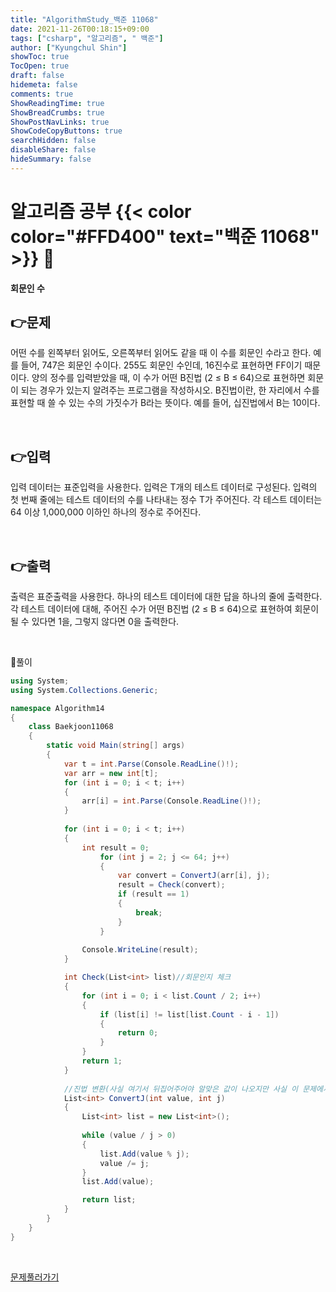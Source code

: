```yaml
---
title: "AlgorithmStudy_백준 11068"
date: 2021-11-26T00:18:15+09:00
tags: ["csharp", "알고리즘", " 백준"]
author: ["Kyungchul Shin"]
showToc: true
TocOpen: true
draft: false
hidemeta: false
comments: true
ShowReadingTime: true
ShowBreadCrumbs: true
ShowPostNavLinks: true
ShowCodeCopyButtons: true
searchHidden: false
disableShare: false
hideSummary: false
---
```

# 알고리즘 공부 {{< color color="#FFD400" text="백준 11068" >}} 🧐
#### 회문인 수

## 👉문제
어떤 수를 왼쪽부터 읽어도, 오른쪽부터 읽어도 같을 때 이 수를 회문인 수라고 한다. 예를 들어, 747은 회문인 수이다. 255도 회문인 수인데, 16진수로 표현하면 FF이기 때문이다. 양의 정수를 입력받았을 때, 이 수가 어떤 B진법 (2 ≤ B ≤ 64)으로 표현하면 회문이 되는 경우가 있는지 알려주는 프로그램을 작성하시오. B진법이란, 한 자리에서 수를 표현할 때 쓸 수 있는 수의 가짓수가 B라는 뜻이다. 예를 들어, 십진법에서 B는 10이다.   


<br>

## 👉입력  
입력 데이터는 표준입력을 사용한다. 입력은 T개의 테스트 데이터로 구성된다. 입력의 첫 번째 줄에는 테스트 데이터의 수를 나타내는 정수 T가 주어진다. 각 테스트 데이터는 64 이상 1,000,000 이하인 하나의 정수로 주어진다.


<br>

## 👉출력
출력은 표준출력을 사용한다. 하나의 테스트 데이터에 대한 답을 하나의 줄에 출력한다. 각 테스트 데이터에 대해, 주어진 수가 어떤 B진법 (2 ≤ B ≤ 64)으로 표현하여 회문이 될 수 있다면 1을, 그렇지 않다면 0을 출력한다.

<br>

🍑풀이

```csharp 
using System;
using System.Collections.Generic;

namespace Algorithm14
{
    class Baekjoon11068
    {
        static void Main(string[] args)
        {
            var t = int.Parse(Console.ReadLine()!);
            var arr = new int[t];
            for (int i = 0; i < t; i++)
            {
                arr[i] = int.Parse(Console.ReadLine()!);
            }
            
            for (int i = 0; i < t; i++)
            {
                int result = 0;
                    for (int j = 2; j <= 64; j++)
                    {
                        var convert = ConvertJ(arr[i], j);
                        result = Check(convert);
                        if (result == 1)
                        {
                            break;
                        }
                    }
                
                Console.WriteLine(result);
            }

            int Check(List<int> list)//회문인지 체크
            {
                for (int i = 0; i < list.Count / 2; i++)
                {
                    if (list[i] != list[list.Count - i - 1])
                    {
                        return 0;
                    }
                }
                return 1;
            }
            
            //진법 변환(사실 여기서 뒤집어주어야 알맞은 값이 나오지만 사실 이 문제에서는 상관이없기때문에 뒤집지않았다.)
            List<int> ConvertJ(int value, int j)
            {
                List<int> list = new List<int>();
                
                while (value / j > 0)
                {
                    list.Add(value % j);
                    value /= j;
                }
                list.Add(value);

                return list;
            }
        }
    }
}
```

<br>

[문제풀러가기](https://www.acmicpc.net/problem/11068)